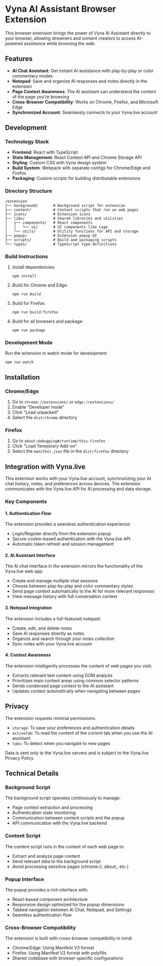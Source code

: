 # Vyna AI Assistant Browser Extension

This browser extension brings the power of Vyna AI Assistant directly to your browser, allowing streamers and content creators to access AI-powered assistance while browsing the web.

## Features

- **AI Chat Assistant**: Get instant AI assistance with play-by-play or color commentary modes
- **Notepad**: Save and organize AI responses and notes directly in the extension
- **Page Context Awareness**: The AI assistant can understand the content of the page you're browsing
- **Cross-Browser Compatibility**: Works on Chrome, Firefox, and Microsoft Edge
- **Synchronized Account**: Seamlessly connects to your Vyna.live account

## Development

### Technology Stack

- **Frontend**: React with TypeScript
- **State Management**: React Context API and Chrome Storage API
- **Styling**: Custom CSS with Vyna design system
- **Build System**: Webpack with separate configs for Chrome/Edge and Firefox
- **Packaging**: Custom scripts for building distributable extensions

### Directory Structure

```
/extension
├── background/       # Background script for extension
├── content/          # Content scripts that run on web pages
├── icons/            # Extension icons
├── libs/             # Shared libraries and utilities
│   ├── components/   # React components
│   │   └── ui/       # UI components like Logo
│   └── utils/        # Utility functions for API and storage
├── popup/            # Extension popup UI
├── scripts/          # Build and packaging scripts
└── types/            # TypeScript type definitions
```

### Build Instructions

1. Install dependencies:
   ```
   npm install
   ```

2. Build for Chrome and Edge:
   ```
   npm run build
   ```

3. Build for Firefox:
   ```
   npm run build:firefox
   ```

4. Build for all browsers and package:
   ```
   npm run package
   ```

### Development Mode

Run the extension in watch mode for development:
```
npm run watch
```

## Installation

### Chrome/Edge

1. Go to `chrome://extensions/` or `edge://extensions/`
2. Enable "Developer mode"
3. Click "Load unpacked"
4. Select the `dist/chrome` directory

### Firefox

1. Go to `about:debugging#/runtime/this-firefox`
2. Click "Load Temporary Add-on"
3. Select the `manifest.json` file in the `dist/firefox` directory

## Integration with Vyna.live

This extension works with your Vyna.live account, synchronizing your AI chat history, notes, and preferences across devices. The extension communicates with the Vyna.live API for AI processing and data storage.

### Key Components

#### 1. Authentication Flow

The extension provides a seamless authentication experience:

- Login/Register directly from the extension popup
- Secure cookie-based authentication with the Vyna.live API
- Automatic token refresh and session management

#### 2. AI Assistant Interface

The AI chat interface in the extension mirrors the functionality of the Vyna.live web app:

- Create and manage multiple chat sessions
- Choose between play-by-play and color commentary styles
- Send page context automatically to the AI for more relevant responses
- View message history with full conversation context

#### 3. Notepad Integration

The extension includes a full-featured notepad:

- Create, edit, and delete notes
- Save AI responses directly as notes
- Organize and search through your notes collection
- Sync notes with your Vyna.live account

#### 4. Context Awareness

The extension intelligently processes the content of web pages you visit:

- Extracts relevant text content using DOM analysis
- Prioritizes main content areas using common selector patterns
- Sends condensed page context to the AI assistant
- Updates context automatically when navigating between pages

## Privacy

The extension requests minimal permissions:
- `storage`: To save your preferences and authentication details
- `activeTab`: To read the content of the current tab when you use the AI assistant
- `tabs`: To detect when you navigate to new pages

Data is sent only to the Vyna.live servers and is subject to the Vyna.live Privacy Policy.

## Technical Details

### Background Script

The background script operates continuously to manage:

- Page context extraction and processing
- Authentication state monitoring
- Communication between content scripts and the popup
- API communication with the Vyna.live backend

### Content Script

The content script runs in the context of each web page to:

- Extract and analyze page content
- Send relevant data to the background script
- Avoid processing sensitive pages (chrome://, about:, etc.)

### Popup Interface

The popup provides a rich interface with:

- React-based component architecture
- Responsive design optimized for the popup dimensions
- Tabbed navigation between AI Chat, Notepad, and Settings
- Seamless authentication flow

### Cross-Browser Compatibility

The extension is built with cross-browser compatibility in mind:

- Chrome/Edge: Using Manifest V3 format
- Firefox: Using Manifest V2 format with polyfills
- Shared codebase with browser-specific configurations
